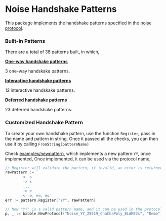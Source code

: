 # Noise Handshake Patterns

This package implements the handshake patterns specified in the [noise protocol](https://noiseprotocol.org/noise.html#handshake-patterns).

### Built-in Patterns

There are a total of 38 patterns built, in which,

**[One-way handshake patterns](https://noiseprotocol.org/noise.html#one-way-handshake-patterns)**

3 one-way handskake patterns.

**[Interactive handshake patterns](https://noiseprotocol.org/noise.html#interactive-handshake-patterns-fundamental)**

12 interactive handskake patterns.

**[Deferred handshake patterns](https://noiseprotocol.org/noise.html#interactive-handshake-patterns-deferred)**

23 deferred handshake patterns.



### Customized Handshake Pattern

To create your own handshake pattern, use the function `Register`, pass in the name and pattern in string. Once it passed all the checks, you can then use it by calling `FromString(patternName)`

Check [examples/newpattern](../examples/newpattern/main.go), which implements a new pattern `YY`, once implemented, Once implemented, it can be used via the protocol name,

```go
// Register will validate the pattern, if invalid, an error is returned.
rawPattern := `
		<- s
		-> s
		...
		-> e
		<- e, ee, es`
err := pattern.Register("YY", rawPattern)

// Now "YY" is a valid pattern name, and it can be used in the protocol name as,
p, _ := babble.NewProtocol("Noise_YY_25519_ChaChaPoly_BLAKE2s", "Demo", true)
```


